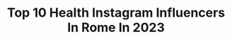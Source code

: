 ---
title: Top 10 Health Instagram Influencers In Rome In 2023
description: >-
  Find top health Instagram influencers in Rome in 2023. Most popular hashtags: #health #rome #italy #nature.
platform: Instagram
hits: 33
text_top: See the top-rated Instagram accounts on inBeat.
text_bottom: Our search engine aggregates 33 Instagram influencers like this in Rome, Italy for you to connect with.
profiles:
  - username: "omar.fiore"
    fullname: >-
      Omar Fiorentini
    bio: >-
      💏 In Love - @saretta_tosi_ 🇮🇹 Milan
    location: "Italy"
    followers: 15662
    engagement: 298
    commentsToLikes: 0.010570
    id: ck5hdydwgq16j0i119717g0nn
    verified: false
    hashtags: "#puntoabarth, #abarth, #500abarth, #ozracing"
  - username: "madeleinemajdal"
    fullname: >-
      Madeleine
    bio: >-
      Beauty canons change feminity stays. Eco-friendly Brandbassador 🦢 Follow me also here @maddiemajdal Based in Roma
    location: "Italy"
    followers: 101095
    engagement: 714
    commentsToLikes: 0.025308
    id: ck6uav7a85uuz0j713111dnv0
    verified: false
    hashtags: "#lingerie, #nomakeup, #vintage, #photography"
  - username: "vanessacesari"
    fullname: >-
      Vanessa Cesari🦋
    bio: >-
      📍Rome 👩🏻‍🎓Graduated in Business Administration 💌For collaboration: direct or cesarivanessa@gmail.com
    location: "Italy"
    followers: 43011
    engagement: 175
    commentsToLikes: 0.110784
    id: ck135ub7l39uz0i19c3c6k7i2
    verified: false
    hashtags: "#health, #adv, #blackfriday, #agebalance"
  - username: "sabrina.sc_"
    fullname: >-
      Sabrina🌸
    bio: >-
      🏡 Living in #Rome ♥️ Loving #Abruzzo 🍔 Follow my page @foodsaga_rome 📩 Collab in DM ✈️🌍🚂 “Ho visto un posto, che mi piace, si chiama #mondo.”
    location: "Italy"
    followers: 6110
    engagement: 1563
    commentsToLikes: 0.023895
    id: ckf5ne5ycxvgu0j236kzk9bxg
    verified: false
    hashtags: "#cornopiccolo, #laquila, #yesabruzzo, #spring"
  - username: "camillafalsini"
    fullname: >-
      C A M I L L A F A L S I N I
    bio: >-
      〰ROME〰
    location: "Italy"
    followers: 21662
    engagement: 328
    commentsToLikes: 0.011639
    id: ck0w0hwchea7c0i19tutwwcc5
    verified: false
    hashtags: "#zodiac, #zodiaco, #illustratorsofinstagram, #editorial"
  - username: "cami_delai"
    fullname: >-
      Camilla Delai 🌹
    bio: >-
      Made in Trento -living in Rome 🇮🇹 Current job at : MYWAY autostrade per l’Italia
    location: "Italy"
    followers: 27240
    engagement: 200
    commentsToLikes: 0.027202
    id: ck600sf29e6ir0i14avcrvrji
    verified: false
    hashtags: "#madeinitaly, #flower, #model, #fitness"
  - username: "alessandragiubilato"
    fullname: >-
      Alessandra Giubilato - blog🎤🎶📸
    bio: >-
      sɪɴɢᴇʀ/sᴏɴɢᴡʀɪᴛᴇʀ, ᴛᴠ ᴘʀᴇsᴇɴᴛᴇʀ ᴀɴᴅ sᴘᴏʀᴛʏ ɢɪʀʟ 📸 ➡️ @alessandragiubilato_music 🎵🎤⬅️ ➡️ @drakeparlaitaliano per una risata 😁 ⬅️ ᭙​ꫀ​᥇​𝘴​𝓲​𝓽​ꫀ​:
    location: "Italy"
    followers: 38434
    engagement: 214
    commentsToLikes: 0.087956
    id: ck9wfvm89qot60j786za0nr8l
    verified: false
    hashtags: "#mgroupmilano, #model, #italy, #storytelling"
  - username: "l_a_design_photographer"
    fullname: >-
      ♛Luca Alfieri Photographer♛©📸
    bio: >-
      🔱@l.a.design_factory owner 🔱@yamamotonutrition Art Director 🔱IMAGE CONTRACT 2021 con: GUARDA STORIE IN EVIDENZA👇🏻👇🏻👇🏻
    location: "Italy"
    followers: 21204
    engagement: 132
    commentsToLikes: 0.026872
    id: ck137c1gmasir0i19l01qyrq1
    verified: false
    hashtags: "#exercise, #olympia, #supplement, #lastyle"
  - username: "rowen024"
    fullname: >-
      Rowen Muscat
    bio: >-
      Footballer
    location: "Italy"
    followers: 16337
    engagement: 302
    commentsToLikes: 0.006087
    id: ck5zpdgv6sh7s0i147thgepsm
    verified: false
    hashtags: "#energy, #league, #hudson, #valletta"
  - username: "viaggiandoindue"
    fullname: >-
      a Family Trip | travelers
    bio: >-
      👫 Follow us in our trip adventures Now in 🇮🇹 . @monticelli.giorgio @viaggiandoinfamiglia
    location: "Italy"
    followers: 593
    engagement: 16178
    commentsToLikes: 0.065869
    id: ck0u9n4tna7920i19sin7mb6z
    verified: false
    hashtags: "#trip, #ilikeitaly, #island, #italian"
---